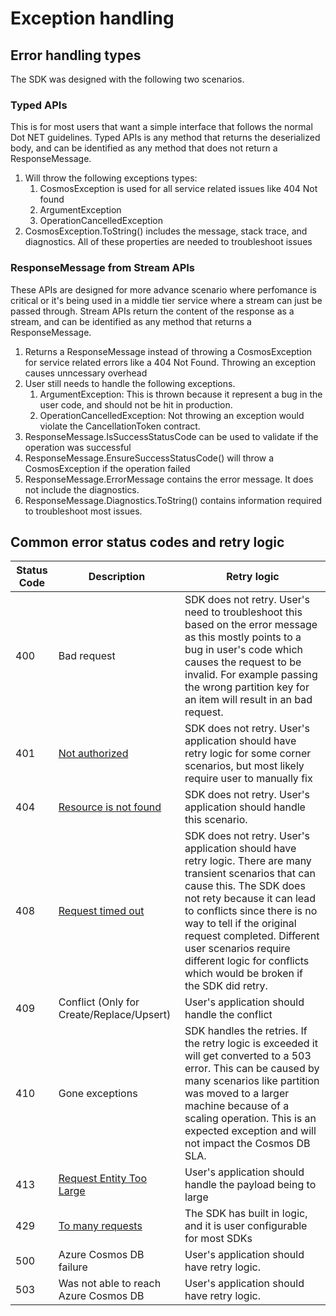 # Exception handling

## Error handling types
The SDK was designed with the following two scenarios.

### Typed APIs<a id="typed-api"></a>
This is for most users that want a simple interface that follows the normal Dot NET guidelines. Typed APIs is any method that returns the deserialized body, and can be identified as any method that does not return a ResponseMessage.

1. Will throw the following exceptions types:
   1. CosmosException is used for all service related issues like 404 Not found
   2. ArgumentException
   3. OperationCancelledException
2. CosmosException.ToString() includes the message, stack trace, and diagnostics. All of these properties are needed to troubleshoot issues

### ResponseMessage from Stream APIs <a id="stream-api"></a>
These APIs are designed for more advance scenario where perfomance is critical or it's being used in a middle tier service where a stream can just be passed through. Stream APIs return the content of the response as a stream, and can be identified as any method that returns a ResponseMessage. 

1. Returns a ResponseMessage instead of throwing a CosmosException for service related errors like a 404 Not Found. Throwing an exception causes unncessary overhead
2. User still needs to handle the following exceptions.
    1. ArgumentException: This is thrown because it represent a bug in the user code, and should not be hit in production.
    2. OperationCancelledException: Not throwing an exception would violate the CancellationToken contract. 
3. ResponseMessage.IsSuccessStatusCode can be used to validate if the operation was successful
4. ResponseMessage.EnsureSuccessStatusCode() will throw a CosmosException if the operation failed
5. ResponseMessage.ErrorMessage contains the error message. It does not include the diagnostics.
6. ResponseMessage.Diagnostics.ToString() contains information required to troubleshoot most issues.


## Common error status codes and retry logic <a id="error-codes"></a>

| Status Code | Description | Retry logic |
|----------|-------------|------|
| 400 | Bad request | SDK does not retry. User's need to troubleshoot this based on the error message as this mostly points to a bug in user's code which causes the request to be invalid. For example passing the wrong partition key for an item will result in an bad request. | 
| 401 | [Not authorized](CosmosMacSignature.md) | SDK does not retry. User's application should have retry logic for some corner scenarios, but most likely require user to manually fix | 
| 404 | [Resource is not found](CosmosNotFound.md) | SDK does not retry. User's application should handle this scenario. |
| 408 | [Request timed out](CosmosRequestTimeout.md)| SDK does not retry. User's application should have retry logic. There are many transient scenarios that can cause this. The SDK does not rety because it can lead to conflicts since there is no way to tell if the original request completed. Different user scenarios require different logic for conflicts which would be broken if the SDK did retry.  |
| 409 | Conflict (Only for Create/Replace/Upsert) | User's application should handle the conflict |
| 410 | Gone exceptions | SDK handles the retries. If the retry logic is exceeded it will get converted to a 503 error. This can be caused by many scenarios like partition was moved to a larger machine because of a scaling operation. This is an expected exception and will not impact the Cosmos DB SLA. |
| 413 | [Request Entity Too Large](https://docs.microsoft.com/en-us/azure/cosmos-db/concepts-limits#per-item-limits) | User's application should handle the payload being to large |
| 429 | [To many requests](https://github.com/Azure/azure-cosmos-dotnet-v3/blob/master/TroubleshootingGuides/CosmosRequestRateTooLarge.md) | The SDK has built in logic, and it is user configurable for most SDKs |
| 500 | Azure Cosmos DB failure | User's application should have retry logic. |
| 503 | Was not able to reach Azure Cosmos DB | User's application should have retry logic. |
